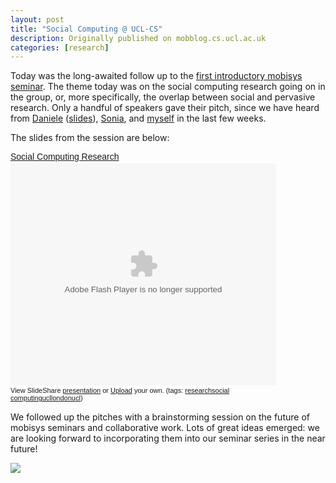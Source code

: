 ```yaml
---
layout: post
title: "Social Computing @ UCL-CS"
description: Originally published on mobblog.cs.ucl.ac.uk
categories: [research]
---
```


Today was the long-awaited follow up to the <a href="http://mobblog.cs.ucl.ac.uk/2008/10/14/mobisys-ucl-and-birkbeck-research/">first introductory mobisys seminar</a>. The theme today was on the social computing research going on in the group, or, more specifically, the overlap between social and pervasive research. Only a handful of speakers gave their pitch, since we have heard from <a href="http://www.cs.ucl.ac.uk/staff/d.quercia/">Daniele</a> (<a href="http://www.slideshare.net/daniele.quercia">slides</a>), <a href="http://mobblog.cs.ucl.ac.uk/2008/10/29/pervasive-social-computing-seminar/">Sonia</a>, and <a href="http://www.cs.ucl.ac.uk/staff/n.lathia">myself</a> in the last few weeks.

The slides from the session are below:

<div style="width: 425px; text-align: left;"><a style="font:14px Helvetica,Arial,Sans-serif;display:block;margin:12px 0 3px 0;text-decoration:underline;" title="Social Computing Research" href="http://www.slideshare.net/mobisys/social-computing-research-presentation?type=powerpoint">Social Computing Research</a><object classid="clsid:d27cdb6e-ae6d-11cf-96b8-444553540000" width="425" height="355" codebase="http://download.macromedia.com/pub/shockwave/cabs/flash/swflash.cab#version=6,0,40,0"><param name="allowFullScreen" value="true" /><param name="allowScriptAccess" value="always" /><param name="src" value="http://static.slideshare.net/swf/ssplayer2.swf?doc=socialcomputinggroup-1226419945359508-8&amp;stripped_title=social-computing-research-presentation" /><embed type="application/x-shockwave-flash" width="425" height="355" src="http://static.slideshare.net/swf/ssplayer2.swf?doc=socialcomputinggroup-1226419945359508-8&amp;stripped_title=social-computing-research-presentation" allowscriptaccess="always" allowfullscreen="true"></embed></object></div>
<div id="__ss_742007" style="width: 425px; text-align: left;">
<div style="font-size: 11px; font-family: tahoma,arial; height: 26px; padding-top: 2px;">View SlideShare <a style="text-decoration:underline;" title="View Social Computing Research on SlideShare" href="http://www.slideshare.net/mobisys/social-computing-research-presentation?type=powerpoint">presentation</a> or <a style="text-decoration:underline;" href="http://www.slideshare.net/upload?type=powerpoint">Upload</a> your own. (tags: <a style="text-decoration:underline;" href="http://slideshare.net/tag/researchsocial">researchsocial</a> <a style="text-decoration:underline;" href="http://slideshare.net/tag/computingucllondonucl">computingucllondonucl</a>)</div>
</div>

We followed up the pitches with a brainstorming session on the future of mobisys seminars and collaborative work. Lots of great ideas emerged: we are looking forward to incorporating them into our seminar series in the near future!

<p><img src="http://www.cs.ucl.ac.uk/staff/n.lathia/images/brainstorm2.jpg"/></p>

